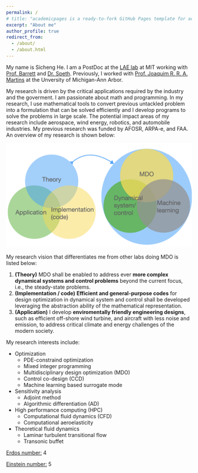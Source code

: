 ```yaml
---
permalink: /
# title: "academicpages is a ready-to-fork GitHub Pages template for academic personal websites"
excerpt: "About me"
author_profile: true
redirect_from: 
  - /about/
  - /about.html
---
```


My name is Sicheng He. 
I am a PostDoc at the [LAE lab](https://lae.mit.edu/) at MIT working with [Prof. Barrett](http://barrett.mit.edu/) and [Dr. Speth](https://lae.mit.edu/team/raymond-speth/).
Previously, I worked with [Prof. Joaquim R. R. A. Martins](https://aero.engin.umich.edu/people/martins-joaquim-r-r-a/) at the Unversity of Michigan-Ann Arbor.

My research is driven by the critical applications required by the industry and the goverment.
I am passionate about math and programming.
In my research, I use mathematical tools to convert previous untackled problem into a formulation that can be solved efficiently and I develop programs to solve the problems in large scale.
The potential impact areas of my research include aerospace, wind energy, robotics, and automobile industries.
My previous research was funded by AFOSR, ARPA-e, and FAA.
An overview of my research is shown below:

![Drag Racing](../images/balls.001.png)

My research vision that differentiates me from other labs doing MDO is listed below:
1. **(Theory)** MDO shall be enabled to address ever **more complex dynamical systems and control problems** beyond the current focus, i.e., the steady-state problems.
2. **(Implementation / code)** **Efficient and general-purpose codes** for design optimization in dynamical system and control shall be developed leveraging the abstraction ability of the mathematical representation.
3. **(Application)** I develop **enviromentally friendly engineering designs**, such as efficient off-shore wind turbine, and aircraft with less noise and emission, to address critical climate and energy challenges of the modern society.


My research interests include:

* Optimization 
  * PDE-constraind optimization 
  * Mixed integer programming 
  * Multidisciplinary design optimization (MDO) 
  * Control co-design (CCD)
  * Machine learning based surrogate mode 
* Sensitivity analysis 
  * Adjoint method 
  * Algorithmic differentiation (AD)
* High performance computing (HPC) 
  * Computational fluid dynamics (CFD) 
  * Computational aeroelasticity
* Theoretical fluid dynamics
  * Laminar turbulent transitional flow 
  * Transonic buffet


[Erdos number:](https://mathscinet.ams.org/mathscinet/collaborationDistance.html) 4

[Einstein number:](https://mathscinet.ams.org/mathscinet/collaborationDistance.html?group_source=62280) 5